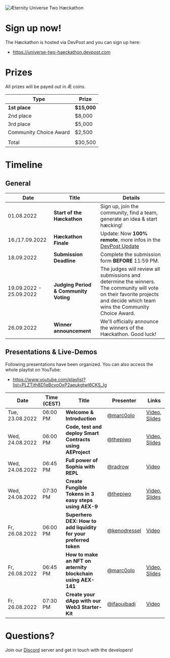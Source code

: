 
![Æternity Universe Two Hæckathon](./images/haeckathon_banner.png)

# Sign up now!
The Hæckathon is hosted via DevPost and you can sign up here:
- https://universe-two-haeckathon.devpost.com

# Prizes

All prizes will be payed out in Æ coins.

| Type | Prize |
|---|---|
| **1st place** | **$15,000** |
| 2nd place | $8,000 |
| 3rd place | $5,000 |
| Community Choice Award | $2,500 |
| | |
| Total | $30,500 |

# Timeline

## General

| Date | Title | Details |
|---|---|---|
| 01.08.2022 | **Start of the Hæckathon** | Sign up, join the community, find a team, generate an idea & start hæcking! |
| 16./17.09.2022 | **Hæckathon Finale** | Update: Now **100% remote**, more infos in the [DevPost Update](https://universe-two-haeckathon.devpost.com/updates/23825-haeckation-finale-final-countdown-presentations-now-100-remote) |
| 18.09.2022 | **Submission Deadline** | Complete the submission form **BEFORE** 11:59 PM. |
| 19.09.2022 - 25.09.2022 | **Judging Period & Community Voting** | The judges will review all submissions and determine the winners. The community will vote on their favorite projects and decide which team wins the Community Choice Award. |
| 26.09.2022 | **Winner announcement** | We'll officially announce the winners of the Hæckathon. Good luck! |

## Presentations & Live-Demos

Following presentations have been organized. You can also access the whole playlist on YouTube:
- https://www.youtube.com/playlist?list=PLZTjth8D1qBcyoOxP2aeukgtwl6CKS_Ig

| Date | Time (CEST) | Title | Presenter | Links |
|---|---|---|---|---|
| Tue, 23.08.2022 | 06:00 PM | **Welcome & Introduction** | [@marc0olo](https://github.com/marc0olo) | [Video](https://www.youtube.com/watch?v=1izTRy_dr0I&list=PLZTjth8D1qBcyoOxP2aeukgtwl6CKS_Ig), [Slides](./slides/20220823-UniverseTwoHackathon-Welcome_Intro.pdf) |
| Wed, 24.08.2022 | 06:00 PM | **Code, test and deploy Smart Contracts using AEProject** | [@thepiwo](https://github.com/thepiwo) | [Video](https://www.youtube.com/watch?v=IbsRU2PhNoc&list=PLZTjth8D1qBcyoOxP2aeukgtwl6CKS_Ig), [Slides](./slides/20220824-UniverseTwoHackathon-AEproject.pdf) |
| Wed, 24.08.2022 | 06:45 PM | **Full power of Sophia with REPL** | [@radrow](https://github.com/radrow) | [Video](https://www.youtube.com/watch?v=YpRHHY24O4I&list=PLZTjth8D1qBcyoOxP2aeukgtwl6CKS_Ig) |
| Wed, 24.08.2022 | 07:30 PM | **Create Fungible Tokens in 3 easy steps using AEX-9** | [@thepiwo](https://github.com/thepiwo) | [Video](https://www.youtube.com/watch?v=-_NdKiRG_yk&list=PLZTjth8D1qBcyoOxP2aeukgtwl6CKS_Ig), [Slides](./slides/20220824-UniverseTwoHackathon-AEX-9.pdf) |
| Fr, 26.08.2022 | 06:00 PM | **Superhero DEX: How to add liquidity for your preferred token** | [@kenodressel](https://github.com/kenodressel) | [Video](https://www.youtube.com/watch?v=Gj_td7ssHug&list=PLZTjth8D1qBcyoOxP2aeukgtwl6CKS_Ig) |
| Fr, 26.08.2022 | 06:45 PM | **How to make an NFT on æternity blockchain using AEX-141** | [@marc0olo](https://github.com/marc0olo) | [Video](https://www.youtube.com/watch?v=vv_Wl93dEWo&list=PLZTjth8D1qBcyoOxP2aeukgtwl6CKS_Ig), [Slides](./slides/20220826-UniverseTwoHackathon-create-NFTs-with-AEX-141.pdf) |
| Fr, 26.08.2022 | 07:30 PM | **Create your dApp with our Web3 Starter-Kit** | [@ifaouibadi](https://github.com/ifaouibadi) | [Video](https://www.youtube.com/watch?v=3D1HLBCYXwE&list=PLZTjth8D1qBcyoOxP2aeukgtwl6CKS_Ig) |

# Questions?

Join our [Discord](https://discord.gg/55f8F2jZq4) server and get in touch with the developers!